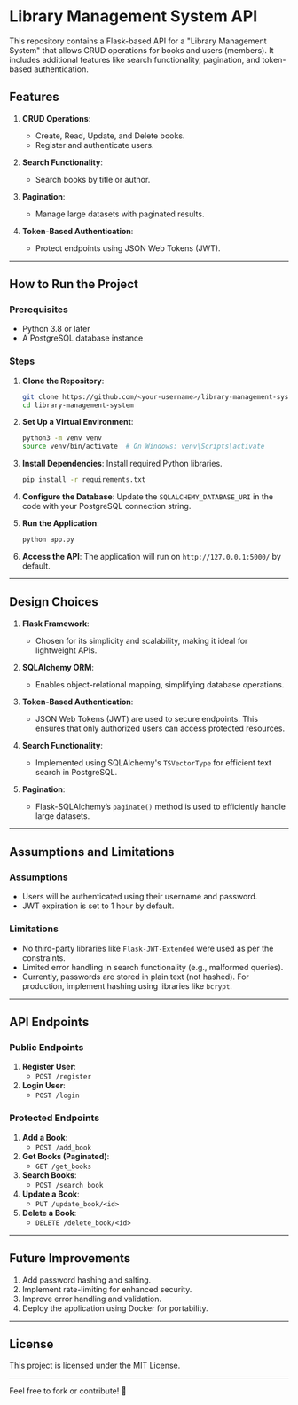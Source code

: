 # Library Management System API

This repository contains a Flask-based API for a "Library Management System" that allows CRUD operations for books and users (members). It includes additional features like search functionality, pagination, and token-based authentication.

## Features

1. **CRUD Operations**:

   - Create, Read, Update, and Delete books.
   - Register and authenticate users.

2. **Search Functionality**:

   - Search books by title or author.

3. **Pagination**:

   - Manage large datasets with paginated results.

4. **Token-Based Authentication**:
   - Protect endpoints using JSON Web Tokens (JWT).

---

## How to Run the Project

### Prerequisites

- Python 3.8 or later
- A PostgreSQL database instance

### Steps

1. **Clone the Repository**:

   ```bash
   git clone https://github.com/<your-username>/library-management-system.git
   cd library-management-system
   ```

2. **Set Up a Virtual Environment**:

   ```bash
   python3 -m venv venv
   source venv/bin/activate  # On Windows: venv\Scripts\activate
   ```

3. **Install Dependencies**:
   Install required Python libraries.

   ```bash
   pip install -r requirements.txt
   ```

4. **Configure the Database**:
   Update the `SQLALCHEMY_DATABASE_URI` in the code with your PostgreSQL connection string.

5. **Run the Application**:

   ```bash
   python app.py
   ```

6. **Access the API**:
   The application will run on `http://127.0.0.1:5000/` by default.

---

## Design Choices

1. **Flask Framework**:
   - Chosen for its simplicity and scalability, making it ideal for lightweight APIs.
2. **SQLAlchemy ORM**:
   - Enables object-relational mapping, simplifying database operations.
3. **Token-Based Authentication**:
   - JSON Web Tokens (JWT) are used to secure endpoints. This ensures that only authorized users can access protected resources.
4. **Search Functionality**:

   - Implemented using SQLAlchemy's `TSVectorType` for efficient text search in PostgreSQL.

5. **Pagination**:
   - Flask-SQLAlchemy’s `paginate()` method is used to efficiently handle large datasets.

---

## Assumptions and Limitations

### Assumptions

- Users will be authenticated using their username and password.
- JWT expiration is set to 1 hour by default.

### Limitations

- No third-party libraries like `Flask-JWT-Extended` were used as per the constraints.
- Limited error handling in search functionality (e.g., malformed queries).
- Currently, passwords are stored in plain text (not hashed). For production, implement hashing using libraries like `bcrypt`.

---

## API Endpoints

### Public Endpoints

1. **Register User**:
   - `POST /register`
2. **Login User**:
   - `POST /login`

### Protected Endpoints

1. **Add a Book**:
   - `POST /add_book`
2. **Get Books (Paginated)**:
   - `GET /get_books`
3. **Search Books**:
   - `POST /search_book`
4. **Update a Book**:
   - `PUT /update_book/<id>`
5. **Delete a Book**:
   - `DELETE /delete_book/<id>`

---

## Future Improvements

1. Add password hashing and salting.
2. Implement rate-limiting for enhanced security.
3. Improve error handling and validation.
4. Deploy the application using Docker for portability.

---

## License

This project is licensed under the MIT License.

---

Feel free to fork or contribute! 🎉
